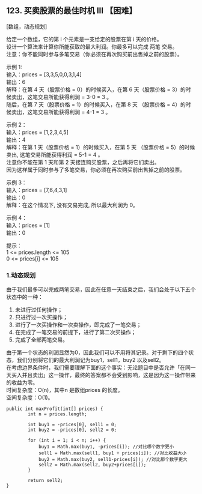 ## 123. 买卖股票的最佳时机 III 【困难】     
[数组，动态规划]       

给定一个数组，它的第 i 个元素是一支给定的股票在第 i 天的价格。         
设计一个算法来计算你所能获取的最大利润。你最多可以完成 两笔 交易。    
注意：你不能同时参与多笔交易（你必须在再次购买前出售掉之前的股票）。    

示例 1:    
输入：prices = [3,3,5,0,0,3,1,4]      
输出：6     
解释：在第 4 天（股票价格 = 0）的时候买入，在第 6 天（股票价格 = 3）的时候卖出，这笔交易所能获得利润 = 3-0 = 3 。    
随后，在第 7 天（股票价格 = 1）的时候买入，在第 8 天 （股票价格 = 4）的时候卖出，这笔交易所能获得利润 = 4-1 = 3 。     
     
示例 2：     
输入：prices = [1,2,3,4,5]     
输出：4     
解释：在第 1 天（股票价格 = 1）的时候买入，在第 5 天 （股票价格 = 5）的时候卖出, 这笔交易所能获得利润 = 5-1 = 4 。       
注意你不能在第 1 天和第 2 天接连购买股票，之后再将它们卖出。        
因为这样属于同时参与了多笔交易，你必须在再次购买前出售掉之前的股票。    
     
示例 3：      
输入：prices = [7,6,4,3,1]       
输出：0      
解释：在这个情况下, 没有交易完成, 所以最大利润为 0。      

示例 4：     
输入：prices = [1]     
输出：0    

提示：    
1 <= prices.length <= 105      
0 <= prices[i] <= 105     

### 1.动态规划     
由于我们最多可以完成两笔交易，因此在任意一天结束之后，我们会处于以下五个状态中的一种：     
1. 未进行过任何操作；   
2. 只进行过一次买操作；    
3. 进行了一次买操作和一次卖操作，即完成了一笔交易；   
4. 在完成了一笔交易的前提下，进行了第二次买操作；   
5. 完成了全部两笔交易。    
   
由于第一个状态的利润显然为0，因此我们可以不用将其记录。对于剩下的四个状态，我们分别将它们的最大利润记为buy1，sell1，buy2 以及sell2。       
在考虑边界条件时，我们需要理解下面的这个事实：无论题目中是否允许「在同一天买入并且卖出」这一操作，最终的答案都不会受到影响，这是因为这一操作带来的收益为零。     
时间复杂度：O(n)，其中n 是数组prices 的长度。          
空间复杂度：O(1)。      
```
public int maxProfit(int[] prices) {
        int n = prices.length;

        int buy1 = -prices[0], sell1 = 0;
        int buy2 = -prices[0], sell2 = 0;

        for (int i = 1; i < n; i++) {
            buy1 = Math.max(buy1, -prices[i]); //对比哪个数字更小
            sell1 = Math.max(sell1, buy1 + prices[i]); //对比收益大小
            buy2 = Math.max(buy2, sell1-prices[i]); //对比那个数字更大
            sell2 = Math.max(sell2, buy2+prices[i]);
        }

        return sell2;
}
```



















